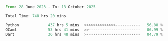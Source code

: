 <!--START_SECTION:waka-->

```rust
From: 28 June 2023 - To: 13 October 2025

Total Time: 748 hrs 20 mins

Python             437 hrs 5 mins  >>>>>>>>>>>>>>-----------   56.88 %
OCaml              53 hrs 41 mins  >>-----------------------   06.99 %
Dart               36 hrs 48 mins  >------------------------   04.79 %
```

<!--END_SECTION:waka-->
